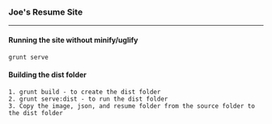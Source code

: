 ### Joe's Resume Site
---

#### Running the site without minify/uglify
```
grunt serve
```

#### Building the dist folder
```
1. grunt build - to create the dist folder
2. grunt serve:dist - to run the dist folder
3. Copy the image, json, and resume folder from the source folder to the dist folder
```